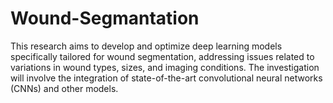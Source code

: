 # Wound-Segmantation
This research aims to develop and optimize deep learning models specifically tailored for wound segmentation, addressing issues related to variations in wound types, sizes, and imaging conditions. The investigation will involve the integration of state-of-the-art convolutional neural networks (CNNs) and other models.
